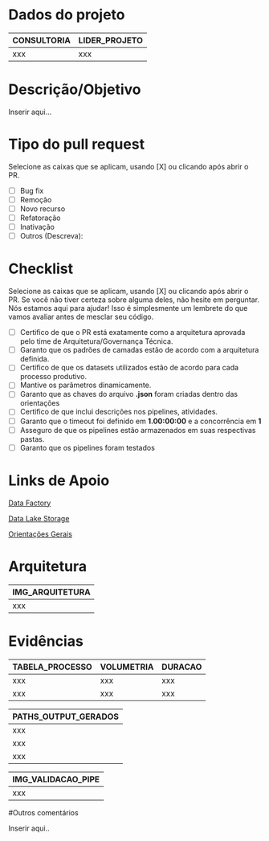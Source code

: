# Dados do projeto

| CONSULTORIA | LIDER_PROJETO |
| ----------- | ----------- |
| xxx | xxx |

# Descrição/Objetivo
Inserir aqui...


# Tipo do pull request

Selecione as caixas que se aplicam, usando [X] ou clicando após abrir o PR.

- [ ] Bug fix
- [ ] Remoção
- [ ] Novo recurso
- [ ] Refatoração
- [ ] Inativação
- [ ] Outros (Descreva):

# Checklist

Selecione as caixas que se aplicam, usando [X] ou clicando após abrir o PR. Se você não tiver certeza sobre alguma deles, não hesite em perguntar. Nós estamos aqui para ajudar! Isso é simplesmente um lembrete do que vamos avaliar antes de mesclar seu código.

- [ ] Certifico de que o PR está exatamente como a arquitetura aprovada pelo time de Arquitetura/Governança Técnica.
- [ ] Garanto que os padrões de camadas estão de acordo com a arquitetura definida. 
- [ ] Certifico de que os datasets utilizados estão de acordo para cada processo produtivo.
- [ ] Mantive os parâmetros dinamicamente.
- [ ] Garanto que as chaves do arquivo **.json** foram criadas dentro das orientações
- [ ] Certifico de que inclui descrições nos pipelines, atividades.
- [ ] Garanto que o timeout foi definido em **1.00:00:00** e a concorrência em **1**
- [ ] Asseguro de que os pipelines estão armazenados em suas respectivas pastas.
- [ ] Garanto que os pipelines foram testados

# Links de Apoio
[Data Factory](https://grupoultracloud.sharepoint.com/sites/ipp-portalgestaodados/Documentos%20Compartilhados/Forms/AllItems.aspx?id=%2Fsites%2Fipp%2Dportalgestaodados%2FDocumentos%20Compartilhados%2FAnalytics%2FEngenharia%20de%20dados%2FData%20Factory&viewid=53104a70%2Dde60%2D452a%2Daa40%2D1b)

[Data Lake Storage](https://grupoultracloud.sharepoint.com/sites/ipp-portalgestaodados/Documentos%20Compartilhados/Forms/AllItems.aspx?id=%2Fsites%2Fipp%2Dportalgestaodados%2FDocumentos%20Compartilhados%2FAnalytics%2FEngenharia%20de%20dados%2FData%20Lake%20Storage&viewid=53104a70%2Dde60%2D452a%2Daa40%2D1b034f9a7daa)

[Orientações Gerais](https://grupoultracloud.sharepoint.com/sites/ipp-portalgestaodados/Documentos%20Compartilhados/Forms/AllItems.aspx?id=%2Fsites%2Fipp%2Dportalgestaodados%2FDocumentos%20Compartilhados%2FAnalytics%2FEngenharia%20de%20dados%2FOrienta%C3%A7%C3%B5es%20Gerais&viewid=53104a70%2Dde60%2D452a%2Daa40%2D1b034f9a7daa)

# Arquitetura

| IMG_ARQUITETURA |
|----------------------------|
| xxx |


# Evidências

| TABELA_PROCESSO  | VOLUMETRIA | DURACAO |
| ---------------------- | --------------- | ------------ |
| xxx | xxx | xxx |
| xxx | xxx | xxx |

| PATHS_OUTPUT_GERADOS |
| ----------------------------- |
| xxx |
| xxx |
| xxx |

| IMG_VALIDACAO_PIPE |
| ------------------- |
| xxx |

#Outros comentários

Inserir aqui..